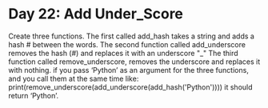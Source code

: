 # Day 22: Add Under_Score
Create three functions. The first called add_hash takes a string and
adds a hash # between the words. The second function called
add_underscore removes the hash (#) and replaces it with an
underscore "_" The third function called remove_underscore,
removes the underscore and replaces it with nothing. if you pass
‘Python’ as an argument for the three functions, and you call them at
the same time like:
print(remove_underscore(add_underscore(add_hash('Python'))))
it should return ‘Python’.